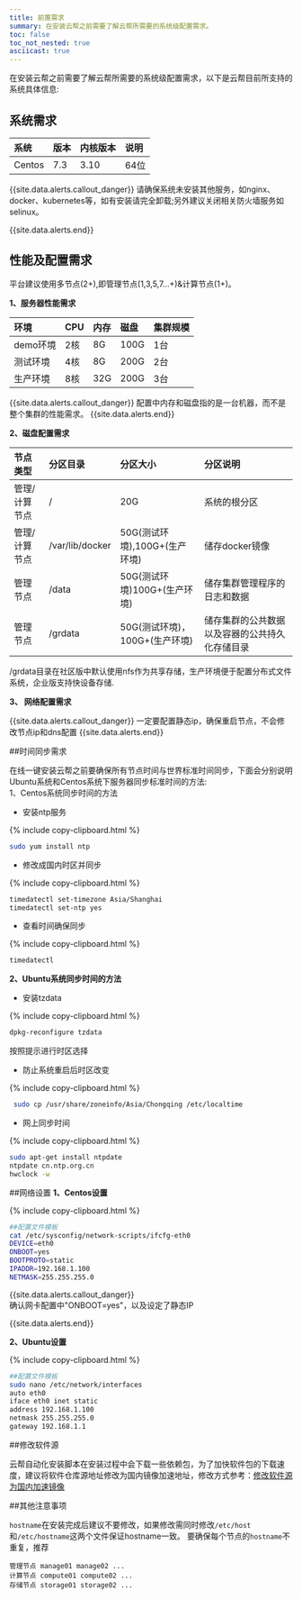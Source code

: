 ```yaml
---
title: 前置需求
summary: 在安装云帮之前需要了解云帮所需要的系统级配置需求。
toc: false
toc_not_nested: true
asciicast: true
---
```


<div id="toc"></div>

在安装云帮之前需要了解云帮所需要的系统级配置需求，以下是云帮目前所支持的系统具体信息:

## 系统需求
|系统	 |版本	 |	内核版本	|说明|
|:---|:---|:------|:---|
|Centos| 7.3	  |	3.10	|64位		|


{{site.data.alerts.callout_danger}}
请确保系统未安装其他服务，如nginx、docker、kubernetes等，如有安装请完全卸载;另外建议关闭相关防火墙服务如selinux。

<!--后面也会陆续支持Debian9/Ubuntu16.04系统。 -->
{{site.data.alerts.end}}

## 性能及配置需求
平台建议使用多节点(2+),即管理节点(1,3,5,7...+)&计算节点(1+)。

**1、服务器性能需求**

|环境|CPU|内存|磁盘|集群规模|
|:---|:---|:---|:---|:---|
|demo环境|2核|8G|100G|1台|
|测试环境|4核|8G|200G|2台|
|生产环境|8核|32G|200G|3台|
{{site.data.alerts.callout_danger}}
配置中内存和磁盘指的是一台机器，而不是整个集群的性能需求。
{{site.data.alerts.end}}

**2、磁盘配置需求**

|节点类型|分区目录|分区大小|分区说明|
|:---|:---|:---|:---|
|管理/计算节点|/|20G|系统的根分区|
|管理/计算节点|/var/lib/docker|50G(测试环境),100G+(生产环境)|储存docker镜像|
|管理节点|/data|50G(测试环境)100G+(生产环境)|储存集群管理程序的日志和数据|
|管理节点|/grdata|50G(测试环境)，100G+(生产环境)|储存集群的公共数据以及容器的公共持久化存储目录|
/grdata目录在社区版中默认使用nfs作为共享存储，生产环境便于配置分布式文件系统，企业版支持快设备存储.

**3、 网络配置需求**


{{site.data.alerts.callout_danger}}
一定要配置静态ip，确保重启节点，不会修改节点ip和dns配置
{{site.data.alerts.end}}


##时间同步需求
			
在线一键安装云帮之前要确保所有节点时间与世界标准时间同步，下面会分别说明Ubuntu系统和Centos系统下服务器同步标准时间的方法:		
1、Centos系统同步时间的方法	
- 安装ntp服务

{% include copy-clipboard.html %}	
```bash
sudo yum install ntp
```

- 修改成国内时区并同步

{% include copy-clipboard.html %}
```bash
timedatectl set-timezone Asia/Shanghai
timedatectl set-ntp yes
```
		
- 查看时间确保同步

{% include copy-clipboard.html %}
```bash
timedatectl
```

**2、Ubuntu系统同步时间的方法**

- 安装tzdata

{% include copy-clipboard.html %}
```bash
dpkg-reconfigure tzdata
```

按照提示进行时区选择

- 防止系统重启后时区改变

{% include copy-clipboard.html %}
 ```bash
  sudo cp /usr/share/zoneinfo/Asia/Chongqing /etc/localtime
  ```

- 网上同步时间

{% include copy-clipboard.html %}
  ```bash
  sudo apt-get install ntpdate
  ntpdate cn.ntp.org.cn
  hwclock -w
  ```
  
##网络设置
**1、Centos设置**


{% include copy-clipboard.html %}
 ```bash
##配置文件模板
cat /etc/sysconfig/network-scripts/ifcfg-eth0
DEVICE=eth0
ONBOOT=yes
BOOTPROTO=static
IPADDR=192.168.1.100
NETMASK=255.255.255.0
 ```
 
 {{site.data.alerts.callout_danger}}		
确认网卡配置中"ONBOOT=yes"，以及设定了静态IP

{{site.data.alerts.end}}

**2、Ubuntu设置**
			
{% include copy-clipboard.html %}
```bash
##配置文件模板
sudo nano /etc/network/interfaces
auto eth0
iface eth0 inet static
address 192.168.1.100
netmask 255.255.255.0
gateway 192.168.1.1
```

##修改软件源


云帮自动化安装脚本在安装过程中会下载一些依赖包，为了加快软件包的下载速度，建议将软件仓库源地址修改为国内镜像加速地址，修改方式参考：[修改软件源为国内加速镜像](https://t.goodrain.com/t/topic/236#theory2)
   
##其他注意事项


`hostname`在安装完成后建议不要修改，如果修改需同时修改`/etc/host`和`/etc/hostname`这两个文件保证hostname一致。
要确保每个节点的`hostname`不重复，推荐
```
管理节点 manage01 manage02 ...
计算节点 compute01 compute02 ...
存储节点 storage01 storage02 ...
```
